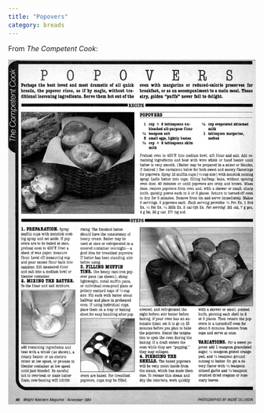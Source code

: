 ```yaml
---
title: "Popovers"
category: breads
---
```


From _The Competent Cook_:

![](/images/recipe-popovers.jpg)
